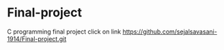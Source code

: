 # Final-project
C programming final project
click on link https://github.com/sejalsavasani-1914/Final-project.git
